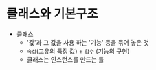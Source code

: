 # 클래스와 기본구조

- 클래스
    - '값'과 그 값을 사용 하는 '기능' 등을 묶어 놓은 것
    - `속성`(고유의 특징 값) + `함수` (기능의 구현)
    - 클래스는 인스턴스를 만드는 틀